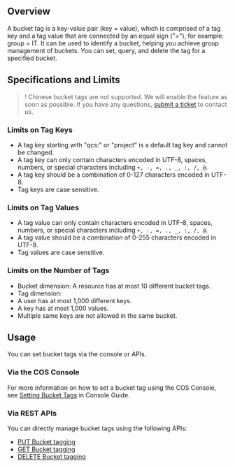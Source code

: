 ## Overview

A bucket tag is a key-value pair (key = value), which is comprised of a tag key and a tag value that are connected by an equal sign ("="), for example: group = IT. It can be used to identify a bucket, helping you achieve group management of buckets. You can set, query, and delete the tag for a specified bucket.

## Specifications and Limits

>! Chinese bucket tags are not supported. We will enable the feature as soon as possible. If you have any questions, [submit a ticket](https://console.cloud.tencent.com/workorder/category) to contact us.

### Limits on Tag Keys

- A tag key starting with "qcs:" or "project" is a default tag key and cannot be changed.
- A tag key can only contain characters encoded in UTF-8, spaces, numbers, or special characters including `+, -, =, ., _, :, /, @`.
- A tag key should be a combination of 0-127 characters encoded in UTF-8.
- Tag keys are case sensitive.

### Limits on Tag Values

- A tag value can only contain characters encoded in UTF-8, spaces, numbers, or special characters including `+, -, =, ., _, :, /, @`.
- A tag value should be a combination of 0-255 characters encoded in UTF-8.
- Tag values are case sensitive.

### Limits on the Number of Tags

- Bucket dimension: A resource has at most 10 different bucket tags.
- Tag dimension:
 - A user has at most 1,000 different keys. 
 - A key has at most 1,000 values.
 - Multiple same keys are not allowed in the same bucket.

## Usage

You can set bucket tags via the console or APIs.

### Via the COS Console

For more information on how to set a bucket tag using the COS Console, see [Setting Bucket Tags](https://cloud.tencent.com/document/product/436/34830) in Console Guide.

### Via REST APIs

You can directly manage bucket tags using the following APIs:

- [PUT Bucket tagging](https://cloud.tencent.com/document/product/436/34838)
- [GET Bucket tagging](https://cloud.tencent.com/document/product/436/34837)
- [DELETE Bucket tagging](https://cloud.tencent.com/document/product/436/34836)

